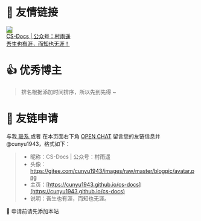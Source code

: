 #  🥂 友情链接


<div class="friends">
     <a class="a-friend" target="_blank" style="background-color:#98b755;color:black" href="https://cunyu1943.gitee.io/cs-docs/#/">
        <img class="blog-avatar" src="https://gitee.com/cunyu1943/images/raw/master/blogpic/avatar.png">
        <div class="text-container">
            <div class="name">CS-Docs | 公众号：村雨遥</div>
            <div class="description">吾生也有涯，而知也无涯！</div>
        </div>
    </a>
</div>


# 👍 优秀博主

>   排名根据添加时间排序，所以先到先得 ~





# 📃 友链申请

与我[ 联系 ](https://cunyu1943.site/cs-docs/#/docs/about/me)或者 在本页面右下角 [OPEN CHAT](https://gitter.im/cunyu1943/cs-docs) 留言您的友链信息并 @cunyu1943，格式如下：

> * 昵称：CS-Docs | 公众号：村雨遥
> * 头像：https://gitee.com/cunyu1943/images/raw/master/blogpic/avatar.png
> * 主页：[https://cunyu1943.github.io/cs-docs](https://cunyu1943.github.io/cs-docs)
> * 说明：吾生也有涯，而知也无涯。

🎈 申请前请先添加本站 

